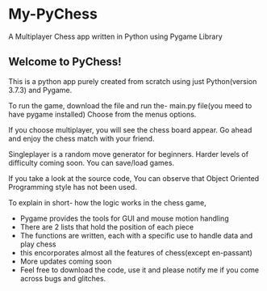 # My-PyChess
A Multiplayer Chess app written in Python using Pygame Library

## Welcome to PyChess!

This is a python app purely created from scratch using just Python(version 3.7.3) and Pygame.

To run the game, download the file and run the- main.py file(you meed to have pygame installed)
Choose from the menus options.

If you choose multiplayer, you will see the chess board appear. Go ahead and enjoy the chess match with your friend.

Singleplayer is a random move generator for beginners.
Harder levels of difficulty coming soon.
You can save/load games.

If you take a look at the source code, You can observe that Object Oriented Programming style has not been used.

To explain in short- how the logic works in the chess game,
- Pygame provides the tools for GUI and mouse motion handling
- There are 2 lists that hold the position of each piece
- The functions are written, each with a specific use to handle data and play chess
- this encorporates almost all the features of chess(except en-passant)
- More updates coming soon
- Feel free to download the code, use it and please notify me if you come across bugs and glitches.
